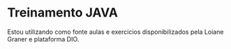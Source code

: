 # Treinamento JAVA 

Estou utilizando como fonte aulas e exercicios disponibilizados pela Loiane Graner e plataforma DIO.
